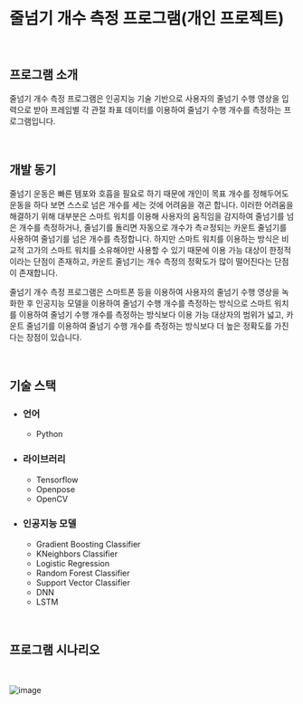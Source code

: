 # 줄넘기 개수 측정 프로그램(개인 프로젝트)

<br/>

## 프로그램 소개
줄넘기 개수 측정 프로그램은 인공지능 기술 기반으로 사용자의 줄넘기 수행 영상을 입력으로 받아 프레임별 각 관절 좌표 데이터를 이용하여 줄넘기 수행 개수를 측정하는 프로그램입니다.

<br/>

## 개발 동기
줄넘기 운동은 빠른 템포와 호흡을 필요로 하기 때문에 개인이 목표 개수를 정해두어도 운동을 하다 보면 스스로 넘은 개수를 세는 것에 어려움을 겪곤 합니다. 이러한 어려움을 해결하기 위해 대부분은 스마트 워치를 이용해 사용자의 움직임을 감지하여 줄넘기를 넘은 개수를 측정하거나, 줄넘기를 돌리면 자동으로 개수가 측ㄹ정되는 카운트 줄넘기를 사용하여 줄넘기를 넘은 개수를 측정합니다. 하지만 스마트 워치를 이용하는 방식은 비교적 고가의 스마트 워치를 소유해야만 사용할 수 있기 때문에 이용 가능 대상이 한정적이라는 단점이 존재하고, 카운트 줄넘기는 개수 측정의 정확도가 많이 떨어진다는 단점이 존재합니다.

줄넘기 개수 측정 프로그램은 스마트폰 등을 이용하여 사용자의 줄넘기 수행 영상을 녹화한 후 인공지능 모델을 이용하여 줄넘기 수행 개수를 측정하는 방식으로 스마트 워치를 이용하여 줄넘기 수행 개수를 측정하는 방식보다 이용 가능 대상자의 범위가 넓고, 카운트 줄넘기를 이용하여 줄넘기 수행 개수를 측정하는 방식보다 더 높은 정확도를 가진다는 장점이 있습니다.

<br/>

## 기술 스택
- ### 언어
   - Python

- ### 라이브러리
   - Tensorflow
   - Openpose
   - OpenCV
     
- ### 인공지능 모델
   - Gradient Boosting Classifier
   - KNeighbors Classifier
   - Logistic Regression
   - Random Forest Classifier
   - Support Vector Classifier
   - DNN
   - LSTM

<br/>

## 프로그램 시나리오

<br/>

![image](https://github.com/KJirung/Jump-rope-count-measurement-program/assets/142071404/ffeb73b0-ed7d-421f-8ab6-43a0bcf90208)



